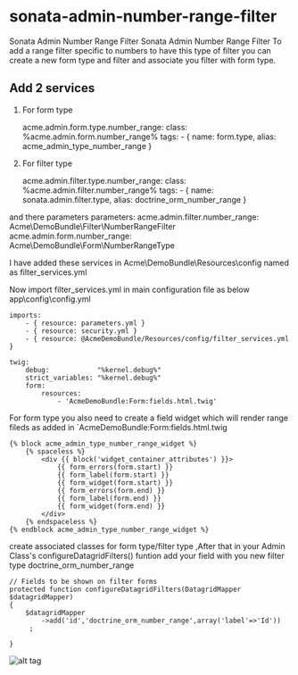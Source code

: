 sonata-admin-number-range-filter
================================

Sonata Admin Number Range Filter
Sonata Admin Number Range Filter To add a range filter specific to numbers to have this type of filter you can create a new form type and filter and associate you filter with form type.

Add 2 services
--
1) For form type

    acme.admin.form.type.number_range:
        class: %acme.admin.form.number_range%
        tags:
            - { name: form.type, alias: acme_admin_type_number_range }
2) For filter type
    
    acme.admin.filter.type.number_range:
        class: %acme.admin.filter.number_range%
        tags:
            - { name: sonata.admin.filter.type, alias: doctrine_orm_number_range }
            
and there parameters
    parameters:
        acme.admin.filter.number_range: Acme\DemoBundle\Filter\NumberRangeFilter
        acme.admin.form.number_range: Acme\DemoBundle\Form\NumberRangeType

I have added these services in Acme\DemoBundle\Resources\config named as filter_services.yml

Now import filter_services.yml in main configuration file as below app\config\config.yml
    
    imports:
        - { resource: parameters.yml }
        - { resource: security.yml }
        - { resource: @AcmeDemoBundle/Resources/config/filter_services.yml }
    
    twig:
        debug:            "%kernel.debug%"
        strict_variables: "%kernel.debug%"
        form:
            resources:
                - 'AcmeDemoBundle:Form:fields.html.twig'
                
For form type you also need to create a field widget which will render range fileds as added in `AcmeDemoBundle:Form:fields.html.twig
    
    {% block acme_admin_type_number_range_widget %}
        {% spaceless %}
            <div {{ block('widget_container_attributes') }}>
                {{ form_errors(form.start) }}
                {{ form_label(form.start) }}
                {{ form_widget(form.start) }}
                {{ form_errors(form.end) }}
                {{ form_label(form.end) }}
                {{ form_widget(form.end) }}
            </div>
        {% endspaceless %}
    {% endblock acme_admin_type_number_range_widget %}

create associated classes for form type/filter type ,After that in your Admin Class's configureDatagridFilters() funtion add your field with you new filter type doctrine_orm_number_range

    // Fields to be shown on filter forms
    protected function configureDatagridFilters(DatagridMapper $datagridMapper)
    {
        $datagridMapper
            ->add('id','doctrine_orm_number_range',array('label'=>'Id'))
         ;
    
    }
    
![alt tag](http://desiredinn.com/quiz/number%20filter.png)
